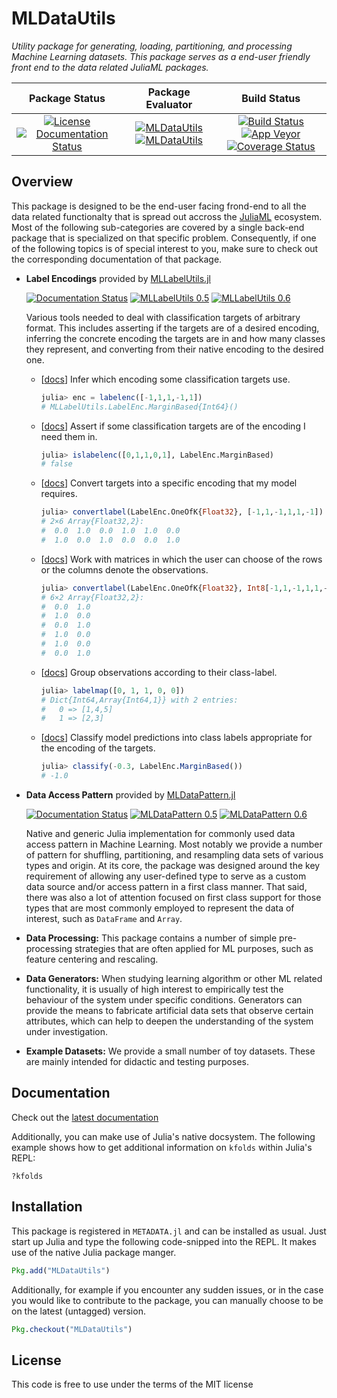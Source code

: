 # MLDataUtils

*Utility package for generating, loading, partitioning, and
processing Machine Learning datasets. This package serves as a
end-user friendly front end to the data related JuliaML
packages.*

| **Package Status** | **Package Evaluator** | **Build Status**  |
|:------------------:|:---------------------:|:-----------------:|
| [![License](http://img.shields.io/badge/license-MIT-brightgreen.svg?style=flat)](LICENSE.md) [![Documentation Status](https://img.shields.io/badge/docs-latest-blue.svg?style=flat)](http://mldatautilsjl.readthedocs.io/en/latest/?badge=latest) | [![MLDataUtils](http://pkg.julialang.org/badges/MLDataUtils_0.5.svg)](http://pkg.julialang.org/?pkg=MLDataUtils) [![MLDataUtils](http://pkg.julialang.org/badges/MLDataUtils_0.6.svg)](http://pkg.julialang.org/?pkg=MLDataUtils) | [![Build Status](https://travis-ci.org/JuliaML/MLDataUtils.jl.svg?branch=master)](https://travis-ci.org/JuliaML/MLDataUtils.jl) [![App Veyor](https://ci.appveyor.com/api/projects/status/qust38a8iqatpkst?svg=true)](https://ci.appveyor.com/project/Evizero/mldatautils-jl) [![Coverage Status](https://coveralls.io/repos/github/JuliaML/MLDataUtils.jl/badge.svg?branch=master)](https://coveralls.io/github/JuliaML/MLDataUtils.jl?branch=master) |

## Overview

This package is designed to be the end-user facing frond-end to
all the data related functionalty that is spread out accross the
[JuliaML](https://github.com/JuliaML) ecosystem. Most of the
following sub-categories are covered by a single back-end package
that is specialized on that specific problem. Consequently, if
one of the following topics is of special interest to you, make
sure to check out the corresponding documentation of that
package.

- **Label Encodings** provided by
    [MLLabelUtils.jl](https://github.com/JuliaML/MLLabelUtils.jl)

    [![Documentation Status](https://img.shields.io/badge/docs-latest-blue.svg?style=flat)](http://mllabelutilsjl.readthedocs.io/en/latest/?badge=latest) [![MLLabelUtils 0.5](http://pkg.julialang.org/badges/MLLabelUtils_0.5.svg)](http://pkg.julialang.org/?pkg=MLLabelUtils) [![MLLabelUtils 0.6](http://pkg.julialang.org/badges/MLLabelUtils_0.6.svg)](http://pkg.julialang.org/?pkg=MLLabelUtils)

    Various tools needed to deal with classification targets of
    arbitrary format. This includes asserting if the targets are
    of a desired encoding, inferring the concrete encoding the
    targets are in and how many classes they represent, and
    converting from their native encoding to the desired one.

    - [[docs](http://mllabelutilsjl.readthedocs.io/en/latest/api/interface.html#infer)] Infer which encoding some classification targets use.

      ```julia
      julia> enc = labelenc([-1,1,1,-1,1])
      # MLLabelUtils.LabelEnc.MarginBased{Int64}()
      ```

    - [[docs](http://mllabelutilsjl.readthedocs.io/en/latest/api/interface.html#assert)] Assert if some classification targets are of the encoding I need them in.

      ```julia
      julia> islabelenc([0,1,1,0,1], LabelEnc.MarginBased)
      # false
      ```

    - [[docs](http://mllabelutilsjl.readthedocs.io/en/latest/api/interface.html#convert)] Convert targets into a specific encoding that my model requires.

      ```julia
      julia> convertlabel(LabelEnc.OneOfK{Float32}, [-1,1,-1,1,1,-1])
      # 2×6 Array{Float32,2}:
      #  0.0  1.0  0.0  1.0  1.0  0.0
      #  1.0  0.0  1.0  0.0  0.0  1.0
      ```

    - [[docs](http://mllabelutilsjl.readthedocs.io/en/latest/api/interface.html#obsdim)] Work with matrices in which the user can choose of the rows or the columns denote the observations.

      ```julia
      julia> convertlabel(LabelEnc.OneOfK{Float32}, Int8[-1,1,-1,1,1,-1], obsdim = 1)
      # 6×2 Array{Float32,2}:
      #  0.0  1.0
      #  1.0  0.0
      #  0.0  1.0
      #  1.0  0.0
      #  1.0  0.0
      #  0.0  1.0
      ```

    - [[docs](http://mllabelutilsjl.readthedocs.io/en/latest/api/targets.html#group)] Group observations according to their class-label.

      ```julia
      julia> labelmap([0, 1, 1, 0, 0])
      # Dict{Int64,Array{Int64,1}} with 2 entries:
      #   0 => [1,4,5]
      #   1 => [2,3]
      ```

    - [[docs](http://mllabelutilsjl.readthedocs.io/en/latest/api/interface.html#classify)] Classify model predictions into class labels appropriate for the encoding of the targets.

      ```julia
      julia> classify(-0.3, LabelEnc.MarginBased())
      # -1.0
      ```

- **Data Access Pattern** provided by
    [MLDataPattern.jl](https://github.com/JuliaML/MLDataPattern.jl)

    [![Documentation Status](https://img.shields.io/badge/docs-latest-blue.svg?style=flat)](http://mldatapatternjl.readthedocs.io/en/latest/?badge=latest) [![MLDataPattern 0.5](http://pkg.julialang.org/badges/MLDataPattern_0.5.svg)](http://pkg.julialang.org/?pkg=MLDataPattern) [![MLDataPattern 0.6](http://pkg.julialang.org/badges/MLDataPattern_0.6.svg)](http://pkg.julialang.org/?pkg=MLDataPattern)

    Native and generic Julia implementation for commonly used
    data access pattern in Machine Learning. Most notably we
    provide a number of pattern for shuffling, partitioning, and
    resampling data sets of various types and origin. At its
    core, the package was designed around the key requirement of
    allowing any user-defined type to serve as a custom data
    source and/or access pattern in a first class manner. That
    said, there was also a lot of attention focused on first
    class support for those types that are most commonly employed
    to represent the data of interest, such as ``DataFrame`` and
    ``Array``.

- **Data Processing:**
    This package contains a number of simple pre-processing
    strategies that are often applied for ML purposes, such as
    feature centering and rescaling.

- **Data Generators:**
    When studying learning algorithm or other ML related
    functionality, it is usually of high interest to empirically
    test the behaviour of the system under specific conditions.
    Generators can provide the means to fabricate artificial data
    sets that observe certain attributes, which can help to
    deepen the understanding of the system under investigation.

- **Example Datasets:**
    We provide a small number of toy datasets. These are mainly
    intended for didactic and testing purposes.

## Documentation

Check out the [latest documentation](http://mldatautilsjl.readthedocs.io/en/latest/)

Additionally, you can make use of Julia's native docsystem. The
following example shows how to get additional information on
`kfolds` within Julia's REPL:

```
?kfolds
```

## Installation

This package is registered in `METADATA.jl` and can be installed
as usual. Just start up Julia and type the following code-snipped
into the REPL. It makes use of the native Julia package manger.

```julia
Pkg.add("MLDataUtils")
```

Additionally, for example if you encounter any sudden issues, or
in the case you would like to contribute to the package, you can
manually choose to be on the latest (untagged) version.

```Julia
Pkg.checkout("MLDataUtils")
```

## License

This code is free to use under the terms of the MIT license
